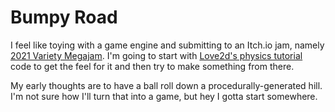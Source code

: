 # Bumpy Road

I feel like toying with a game engine and submitting to an Itch.io jam, namely [2021 Variety Megajam](https://itch.io/jam/variety-megajam-2021). I'm going to start with [Love2d's physics tutorial](https://love2d.org/wiki/Tutorial:Physics) code to get the feel for it and then try to make something from there.

My early thoughts are to have a ball roll down a procedurally-generated hill. I'm not sure how I'll turn that into a game, but hey I gotta start somewhere.
